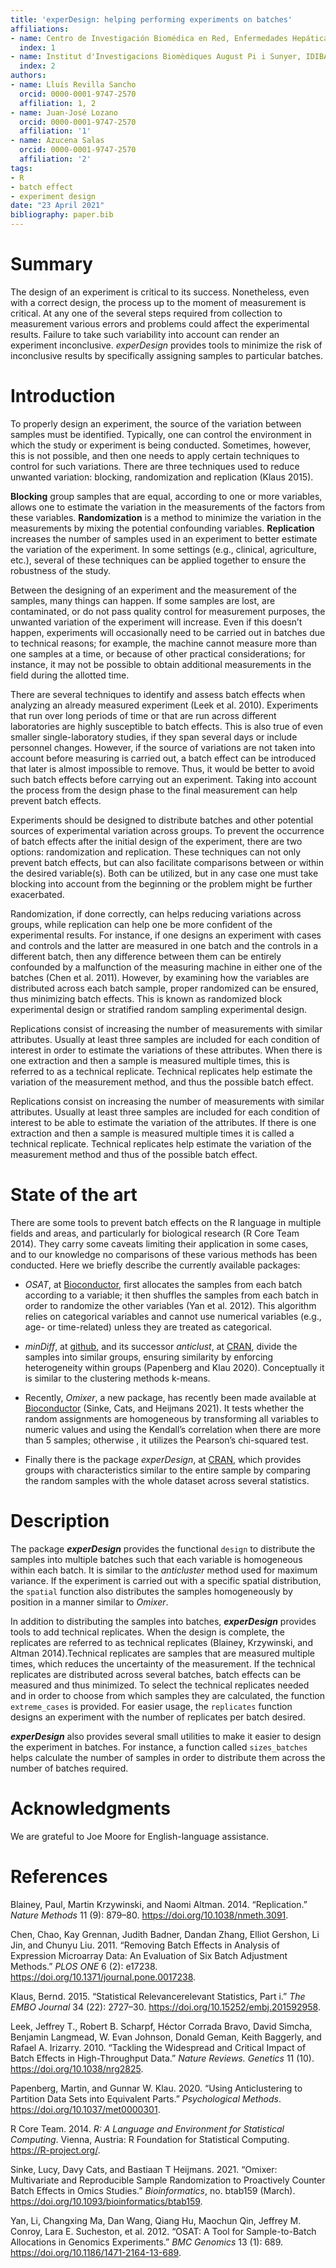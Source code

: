 ```yaml
---
title: 'experDesign: helping performing experiments on batches'
affiliations:
- name: Centro de Investigación Biomédica en Red, Enfermedades Hepáticas y Digestivas
  index: 1
- name: Institut d'Investigacions Biomèdiques August Pi i Sunyer, IDIBAPS
  index: 2
authors:
- name: Lluís Revilla Sancho
  orcid: 0000-0001-9747-2570
  affiliation: 1, 2
- name: Juan-José Lozano
  orcid: 0000-0001-9747-2570
  affiliation: '1'
- name: Azucena Salas
  orcid: 0000-0001-9747-2570
  affiliation: '2'
tags:
- R
- batch effect
- experiment design
date: "23 April 2021"
bibliography: paper.bib
---
```


# Summary

The design of an experiment is critical to its success. Nonetheless,
even with a correct design, the process up to the moment of measurement
is critical. At any one of the several steps required from collection to
measurement various errors and problems could affect the experimental
results. Failure to take such variability into account can render an
experiment inconclusive. *experDesign* provides tools to minimize the
risk of inconclusive results by specifically assigning samples to
particular batches.

# Introduction

To properly design an experiment, the source of the variation between
samples must be identified. Typically, one can control the environment
in which the study or experiment is being conducted. Sometimes, however,
this is not possible, and then one needs to apply certain techniques to
control for such variations. There are three techniques used to reduce
unwanted variation: blocking, randomization and replication (Klaus
2015).

**Blocking** group samples that are equal, according to one or more
variables, allows one to estimate the variation in the measurements of
the factors from these variables. **Randomization** is a method to
minimize the variation in the measurements by mixing the potential
confounding variables. **Replication** increases the number of samples
used in an experiment to better estimate the variation of the
experiment. In some settings (e.g., clinical, agriculture, etc.),
several of these techniques can be applied together to ensure the
robustness of the study.

Between the designing of an experiment and the measurement of the
samples, many things can happen. If some samples are lost, are
contaminated, or do not pass quality control for measurement purposes,
the unwanted variation of the experiment will increase. Even if this
doesn’t happen, experiments will occasionally need to be carried out in
batches due to technical reasons; for example, the machine cannot
measure more than one samples at a time, or because of other practical
considerations; for instance, it may not be possible to obtain
additional measurements in the field during the allotted time.

There are several techniques to identify and assess batch effects when
analyzing an already measured experiment (Leek et al. 2010). Experiments
that run over long periods of time or that are run across different
laboratories are highly susceptible to batch effects. This is also true
of even smaller single-laboratory studies, if they span several days or
include personnel changes. However, if the source of variations are not
taken into account before measuring is carried out, a batch effect can
be introduced that later is almost impossible to remove. Thus, it would
be better to avoid such batch effects before carrying out an experiment.
Taking into account the process from the design phase to the final
measurement can help prevent batch effects.

Experiments should be designed to distribute batches and other potential
sources of experimental variation across groups. To prevent the
occurrence of batch effects after the initial design of the experiment,
there are two options: randomization and replication. These techniques
can not only prevent batch effects, but can also facilitate comparisons
between or within the desired variable(s). Both can be utilized, but in
any case one must take blocking into account from the beginning or the
problem might be further exacerbated.

Randomization, if done correctly, can helps reducing variations across
groups, while replication can help one be more confident of the
experimental results. For instance, if one designs an experiment with
cases and controls and the latter are measured in one batch and the
controls in a different batch, then any difference between them can be
entirely confounded by a malfunction of the measuring machine in either
one of the batches (Chen et al. 2011). However, by examining how the
variables are distributed across each batch sample, proper randomized
can be ensured, thus minimizing batch effects. This is known as
randomized block experimental design or stratified random sampling
experimental design.

Replications consist of increasing the number of measurements with
similar attributes. Usually at least three samples are included for each
condition of interest in order to estimate the variations of these
attributes. When there is one extraction and then a sample is measured
multiple times, this is referred to as a technical replicate. Technical
replicates help estimate the variation of the measurement method, and
thus the possible batch effect.

Replications consist on increasing the number of measurements with
similar attributes. Usually at least three samples are included for each
condition of interest to be able to estimate the variation of the
attributes. If there is one extraction and then a sample is measured
multiple times it is called a technical replicate. Technical replicates
help estimate the variation of the measurement method and thus of the
possible batch effect.

# State of the art

There are some tools to prevent batch effects on the R language in
multiple fields and areas, and particularly for biological research (R
Core Team 2014). They carry some caveats limiting their application in
some cases, and to our knowledge no comparisons of these various methods
has been conducted. Here we briefly describe the currently available
packages:

-   *OSAT*, at [Bioconductor](https://bioconductor.org/packages/OSAT/),
    first allocates the samples from each batch according to a variable;
    it then shuffles the samples from each batch in order to randomize
    the other variables (Yan et al. 2012). This algorithm relies on
    categorical variables and cannot use numerical variables (e.g., age-
    or time-related) unless they are treated as categorical.

-   *minDiff*, at [github](https://github.com/m-Py/minDiff), and its
    successor *anticlust*, at
    [CRAN](https://cran.r-project.org/package=anticlust), divide the
    samples into similar groups, ensuring similarity by enforcing
    heterogeneity within groups (Papenberg and Klau 2020). Conceptually
    it is similar to the clustering methods k-means.

-   Recently, *Omixer*, a new package, has recently been made available
    at [Bioconductor](https://bioconductor.org/packages/Omixer/) (Sinke,
    Cats, and Heijmans 2021). It tests whether the random assignments
    are homogeneous by transforming all variables to numeric values and
    using the Kendall’s correlation when there are more than 5 samples;
    otherwise , it utilizes the Pearson’s chi-squared test.

-   Finally there is the package *experDesign*, at
    [CRAN](https://cran.r-project.org/package=experDesign), which
    provides groups with characteristics similar to the entire sample by
    comparing the random samples with the whole dataset across several
    statistics.

# Description

The package ***experDesign*** provides the functional `design` to
distribute the samples into multiple batches such that each variable is
homogeneous within each batch. It is similar to the *anticluster* method
used for maximum variance. If the experiment is carried out with a
specific spatial distribution, the `spatial` function also distributes
the samples homogeneously by position in a manner similar to *Omixer*.

In addition to distributing the samples into batches, ***experDesign***
provides tools to add technical replicates. When the design is complete,
the replicates are referred to as technical replicates (Blainey,
Krzywinski, and Altman 2014).Technical replicates are samples that are
measured multiple times, which reduces the uncertainty of the
measurement. If the technical replicates are distributed across several
batches, batch effects can be measured and thus minimized. To select the
technical replicates needed and in order to choose from which samples
they are calculated, the function `extreme_cases` is provided. For
easier usage, the `replicates` function designs an experiment with the
number of replicates per batch desired.

***experDesign*** also provides several small utilities to make it
easier to design the experiment in batches. For instance, a function
called `sizes_batches` helps calculate the number of samples in order to
distribute them across the number of batches required.

# Acknowledgments

We are grateful to Joe Moore for English-language assistance.

# References

Blainey, Paul, Martin Krzywinski, and Naomi Altman. 2014. “Replication.”
*Nature Methods* 11 (9): 879–80. <https://doi.org/10.1038/nmeth.3091>.

Chen, Chao, Kay Grennan, Judith Badner, Dandan Zhang, Elliot Gershon, Li
Jin, and Chunyu Liu. 2011. “Removing Batch Effects in Analysis of
Expression Microarray Data: An Evaluation of Six Batch Adjustment
Methods.” *PLOS ONE* 6 (2): e17238.
<https://doi.org/10.1371/journal.pone.0017238>.

Klaus, Bernd. 2015. “Statistical Relevancerelevant Statistics, Part i.”
*The EMBO Journal* 34 (22): 2727–30.
<https://doi.org/10.15252/embj.201592958>.

Leek, Jeffrey T., Robert B. Scharpf, Héctor Corrada Bravo, David Simcha,
Benjamin Langmead, W. Evan Johnson, Donald Geman, Keith Baggerly, and
Rafael A. Irizarry. 2010. “Tackling the Widespread and Critical Impact
of Batch Effects in High-Throughput Data.” *Nature Reviews. Genetics* 11
(10). <https://doi.org/10.1038/nrg2825>.

Papenberg, Martin, and Gunnar W. Klau. 2020. “Using Anticlustering to
Partition Data Sets into Equivalent Parts.” *Psychological Methods*.
<https://doi.org/10.1037/met0000301>.

R Core Team. 2014. *R: A Language and Environment for Statistical
Computing*. Vienna, Austria: R Foundation for Statistical Computing.
<https://R-project.org/>.

Sinke, Lucy, Davy Cats, and Bastiaan T Heijmans. 2021. “Omixer:
Multivariate and Reproducible Sample Randomization to Proactively
Counter Batch Effects in Omics Studies.” *Bioinformatics*, no. btab159
(March). <https://doi.org/10.1093/bioinformatics/btab159>.

Yan, Li, Changxing Ma, Dan Wang, Qiang Hu, Maochun Qin, Jeffrey M.
Conroy, Lara E. Sucheston, et al. 2012. “OSAT: A Tool for
Sample-to-Batch Allocations in Genomics Experiments.” *BMC Genomics* 13
(1): 689. <https://doi.org/10.1186/1471-2164-13-689>.
